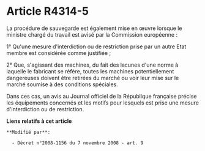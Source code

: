 # Article R4314-5

La procédure de sauvegarde est également mise en œuvre lorsque le ministre chargé du travail est avisé par la Commission
européenne : 

1° Qu'une mesure d'interdiction ou de restriction prise par un autre Etat membre est considérée comme justifiée ; 

2° Que, s'agissant des machines, du fait des lacunes d'une norme à laquelle le fabricant se réfère, toutes les machines
potentiellement dangereuses doivent être retirées du marché ou voir leur mise sur le marché soumise à des conditions
spéciales. 

Dans ces cas, un avis au Journal officiel de la République française précise les équipements concernés et les motifs pour
lesquels est prise une mesure d'interdiction ou de restriction.

**Liens relatifs à cet article**

	**Modifié par**:

	  - Décret n°2008-1156 du 7 novembre 2008 - art. 9
